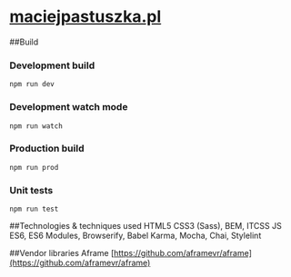 # [ maciejpastuszka.pl]( http://maciejpastuszka.pl)

##Build
### Development build
```npm run dev```

### Development watch mode
```npm run watch```

### Production build
```npm run prod```

### Unit tests
```npm run test```

##Technologies & techniques used
HTML5
CSS3 (Sass), BEM, ITCSS
JS ES6, ES6 Modules, Browserify, Babel
Karma, Mocha, Chai, Stylelint

##Vendor libraries
Aframe [https://github.com/aframevr/aframe](https://github.com/aframevr/aframe)

